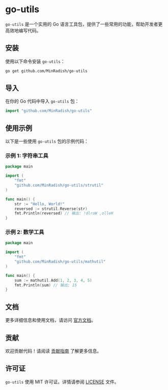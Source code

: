 # go-utils

`go-utils` 是一个实用的 Go 语言工具包，提供了一些常用的功能，帮助开发者更高效地编写代码。

## 安装

使用以下命令安装 `go-utils`：

```sh
go get github.com/MinRadish/go-utils
```

## 导入

在你的 Go 代码中导入 `go-utils` 包：

```go
import "github.com/MinRadish/go-utils"
```

## 使用示例

以下是一些使用 `go-utils` 包的示例代码：

### 示例 1: 字符串工具

```go
package main

import (
    "fmt"
    "github.com/MinRadish/go-utils/strutil"
)

func main() {
    str := "Hello, World!"
    reversed := strutil.Reverse(str)
    fmt.Println(reversed) // 输出: !dlroW ,olleH
}
```

### 示例 2: 数学工具

```go
package main

import (
    "fmt"
    "github.com/MinRadish/go-utils/mathutil"
)

func main() {
    sum := mathutil.Add(1, 2, 3, 4, 5)
    fmt.Println(sum) // 输出: 15
}
```

## 文档

更多详细信息和使用文档，请访问 [官方文档](https://github.com/MinRadish/go-utils)。

## 贡献

欢迎贡献代码！请阅读 [贡献指南](https://github.com/MinRadish/go-utils/blob/main/CONTRIBUTING.md) 了解更多信息。

## 许可证

`go-utils` 使用 MIT 许可证。详情请参阅 [LICENSE](https://github.com/MinRadish/go-utils/blob/main/LICENSE) 文件。